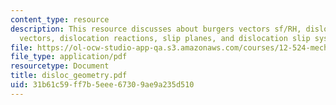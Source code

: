 ```yaml
---
content_type: resource
description: This resource discusses about burgers vectors sf/RH, dislocation line
  vectors, dislocation reactions, slip planes, and dislocation slip systems in minerals.
file: https://ol-ocw-studio-app-qa.s3.amazonaws.com/courses/12-524-mechanical-properties-of-rocks-fall-2005/31b61c59ff7b5eee67309ae9a235d510_disloc_geometry.pdf
file_type: application/pdf
resourcetype: Document
title: disloc_geometry.pdf
uid: 31b61c59-ff7b-5eee-6730-9ae9a235d510
---
```

